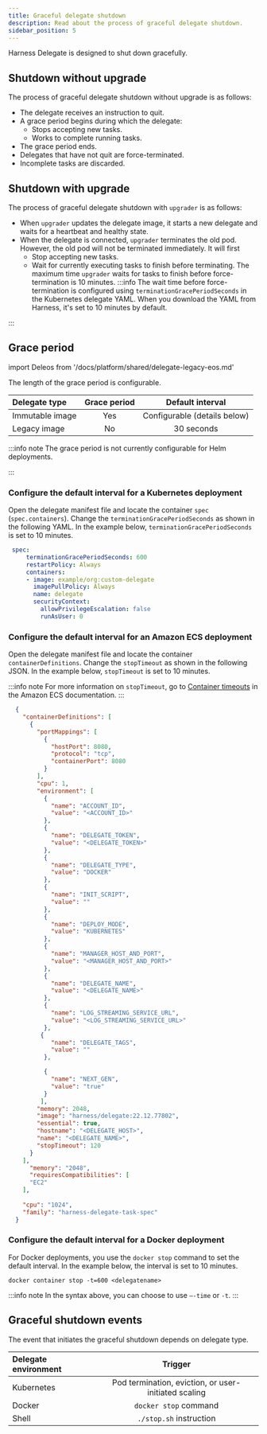 ```yaml
---
title: Graceful delegate shutdown
description: Read about the process of graceful delegate shutdown.
sidebar_position: 5
---
```


Harness Delegate is designed to shut down gracefully.

## Shutdown without upgrade

The process of graceful delegate shutdown without upgrade is as follows:

- The delegate receives an instruction to quit.
- A grace period begins during which the delegate:
  + Stops accepting new tasks.
  + Works to complete running tasks.
- The grace period ends.
- Delegates that have not quit are force-terminated.
- Incomplete tasks are discarded.

## Shutdown with upgrade

The process of graceful delegate shutdown with `upgrader` is as follows:

- When `upgrader` updates the delegate image, it starts a new delegate and waits for a heartbeat and healthy state.
- When the delegate is connected, `upgrader` terminates the old pod. However, the old pod will not be terminated immediately. It will first
   - Stop accepting new tasks.
   - Wait for currently executing tasks to finish before terminating. The maximum time `upgrader` waits for tasks to finish before force-termination is 10 minutes.
:::info
The wait time before force-termination is configured using `terminationGracePeriodSeconds` in the Kubernetes delegate YAML. When you download the YAML from Harness, it's set to 10 minutes by default.

:::
## Grace period

import Deleos from '/docs/platform/shared/delegate-legacy-eos.md'

<Deleos />

The length of the grace period is configurable. 

| **Delegate type** | **Grace period** | **Default interval** |
| :-- | :--: | :--: |
| Immutable image | Yes | Configurable (details below)  |
| Legacy image | No | 30 seconds |

:::info note
The grace period is not currently configurable for Helm deployments.

:::

### Configure the default interval for a Kubernetes deployment

Open the delegate manifest file and locate the container `spec` (`spec.containers`). Change the `terminationGracePeriodSeconds` as shown in the following YAML. In the example below, `terminationGracePeriodSeconds` is set to 10 minutes.

```yaml
 spec:  
     terminationGracePeriodSeconds: 600  
     restartPolicy: Always  
     containers:  
     - image: example/org:custom-delegate  
       imagePullPolicy: Always  
       name: delegate  
       securityContext:  
         allowPrivilegeEscalation: false  
         runAsUser: 0   
```

### Configure the default interval for an Amazon ECS deployment

Open the delegate manifest file and locate the container `containerDefinitions`. Change the `stopTimeout` as shown in the following JSON. In the example below, `stopTimeout` is set to 10 minutes.

:::info note
For more information on `stopTimeout`, go to [Container timeouts](https://docs.aws.amazon.com/AmazonECS/latest/developerguide/task_definition_parameters.html#container_definition_timeout) in the Amazon ECS documentation.
:::

   ```json
     {
       "containerDefinitions": [
         {
           "portMappings": [
             {
               "hostPort": 8080,
               "protocol": "tcp",
               "containerPort": 8080
             }
           ],
           "cpu": 1,
           "environment": [
             {
               "name": "ACCOUNT_ID",
               "value": "<ACCOUNT_ID>"
             },
             {
               "name": "DELEGATE_TOKEN",
               "value": "<DELEGATE_TOKEN>"
             },
             {
               "name": "DELEGATE_TYPE",
               "value": "DOCKER"
             },
             {
               "name": "INIT_SCRIPT",
               "value": ""
             },
             {
               "name": "DEPLOY_MODE",
               "value": "KUBERNETES"
             },
             {
               "name": "MANAGER_HOST_AND_PORT",
               "value": "<MANAGER_HOST_AND_PORT>"
             },
             {
               "name": "DELEGATE_NAME",
               "value": "<DELEGATE_NAME>"
             },
             {
               "name": "LOG_STREAMING_SERVICE_URL",
               "value": "<LOG_STREAMING_SERVICE_URL>"
             },
            {
               "name": "DELEGATE_TAGS",
               "value": ""
             },
   
             {
               "name": "NEXT_GEN",
               "value": "true"
             }
            ],
           "memory": 2048,
           "image": "harness/delegate:22.12.77802",
           "essential": true,
           "hostname": "<DELEGATE_HOST>",
           "name": "<DELEGATE_NAME>",
           "stopTimeout": 120
         }
       ],
         "memory": "2048",
         "requiresCompatibilities": [
         "EC2"
       ],
     
       "cpu": "1024",
       "family": "harness-delegate-task-spec"
     }
   ```

### Configure the default interval for a Docker deployment

For Docker deployments, you use the `docker stop` command to set the default interval. In the example below, the interval is set to 10 minutes.

```
docker container stop -t=600 <delegatename>
```

:::info note
In the syntax above, you can choose to use `–-time` or `-t`.
:::

## Graceful shutdown events

The event that initiates the graceful shutdown depends on delegate type.

| **Delegate environment** | **Trigger** 
| :-- | :--: 
| Kubernetes | Pod termination, eviction, or user-initiated scaling 
| Docker | `docker stop` command 
| Shell | `./stop.sh` instruction 
